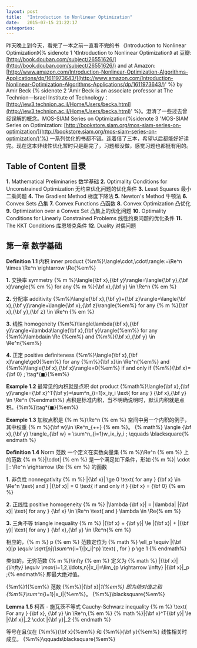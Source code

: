 ```yaml
---
layout: post
title:  "Introduction to Nonlinear Optimization"
date:   2015-07-15 21:22:17
categories:
---
```


昨天晚上到今天，看完了一本之前一直看不完的书 《Introduction to Nonlinear Optimization》{% sidenote 1 '《Introduction to Nonlinear Optimization》 at 豆瓣: [http://book.douban.com/subject/26551626/](http://book.douban.com/subject/26551626/) and at Amazon: [http://www.amazon.com/Introduction-Nonlinear-Optimization-Algorithms-Applications/dp/1611973643/](http://www.amazon.com/Introduction-Nonlinear-Optimization-Algorithms-Applications/dp/1611973643/)' %} by Amir Beck {% sidenote 2 'Amir Beck is an associate professor at The Technion—Israel Institute of Technology： [http://iew3.technion.ac.il/Home/Users/becka.html](http://iew3.technion.ac.il/Home/Users/becka.html)' %}。澄清了一些过去曾经误解的概念。MOS-SIAM Series on Optimization{%sidenote 3 'MOS-SIAM Series on Optimization: [http://bookstore.siam.org/mos-siam-series-on-optimization/](http://bookstore.siam.org/mos-siam-series-on-optimization/)'%} 一系列优化的书都不错。连着借了三本，希望以后都能好好读完。现在这本非线性优化暂时只是翻完了，习题都没做，感觉习题也都挺有用的。

<!--more-->

## Table of Content 目录

**1.** Mathematical Preliminaries 数学基础
**2.** Optimality Conditions for Unconstrained Optimization 无约束优化问题的优化条件
**3.** Least Squares 最小二乘问题
**4.** The Gradient Method 梯度下降法
**5.** Newton's Method 牛顿法
**6.** Convex Sets 凸集
**7.** Convex Functions 凸函数
**8.** Convex Optimization 凸优化
**9.** Optimization over a Convex Set 凸集上的优化问题
**10.** Optimality Conditions for Linearly Constrained Problems 线性约束问题的优化条件
**11.** The KKT Conditions 库恩塔克条件
**12.** Duality 对偶问题

## 第一章 数学基础

**Definition 1.1** 内积 inner product {%m%}\langle\cdot,\cdot\rangle:=\Re^n \times \Re^n \rightarrow \Re{%em%}

**1.** 交换率 symmetry {% m %}\langle{\bf x},{\bf y}\rangle=\langle{\bf y},{\bf x}\rangle{% em %} for any {% m %}{\bf x},{\bf y} \in \Re^n {% em %}

**2.** 分配率 additivity {%m%}\langle{\bf x},{\bf y}+{\bf z}\rangle=\langle{\bf x},{\bf y}\rangle+\langle{\bf x},{\bf z}\rangle{%em%} for any {% m %}{\bf x},{\bf y},{\bf z} \in \Re^n {% em %}

**3.** 线性 homogeneity {%m%}\langle\lambda{\bf x},{\bf y}\rangle=\lambda\langle{\bf x},{\bf y}\rangle{%em%} for any {%m%}\lambda\in \Re {%em%} and {%m%}{\bf x},{\bf y} \in \Re^n{%em%}

**4.** 正定 positive definiteness {%m%}\langle{\bf x},{\bf x}\rangle\ge0{%em%} for any {%m%}{\bf x}\in \Re^n{%em%} and {%m%}\langle{\bf x},{\bf x}\rangle=0{%em%} if and only if {%m%}{\bf x}={\bf 0} \; \tag*{$\blacksquare$}{%em%}

**Example 1.2** 最常见的内积就是点积 dot product
{%math%}\langle{\bf x},{\bf y}\rangle={\bf x}^T{\bf y}=\sum^n_{i=1}x_iy_i \text{ for any } {\bf x},{\bf y} \in \Re^n {%endmath%}
点积是标准内积，当不明确说明时，默认内积就是点积。{%m%}\tag*{$\blacksquare$}{%em%}

**Example 1.3** 加权点积是 {% m %}\Re^n {% em %} 空间中另一个内积的例子，其中权重 {% m %}{\bf w}\in \Re^n_{++} {% em %}。
{% math%} \langle {\bf x},{\bf y} \rangle_{\bf w} = \sum^n_{i=1}w_ix_iy_i \; \qquads \blacksquare{% endmath %}

**Definition 1.4** Norm 范数 一个定义在实数向量集 {% m %}\Re^n {% em %} 上的范数 {% m %}\|\cdot\| {% em %} 是一个满足如下条件，形如 {% m %}\| \cdot \| : \Re^n \rightarrow \Re {% em %} 的函数

**1.** 非负性 nonnegativity {% m %} \|{\bf x}\| \ge 0 \text{ for any } {\bf x} \in \Re^n \text{ and } \|{\bf x}\| = 0 \text{ if and only if } {\bf x} = {\bf 0} {% em %}

**2.** 正线性 positive homogeneity {% m %} |\lambda {\bf x}\| = |\lambda| \|{\bf x}\| \text{ for any } {\bf x} \in \Re^n \text{ and } \lambda \in \Re{% em %}

**3.** 三角不等 triangle inequality  {% m %} \|{\bf x} + {\bf y}\| \le \|{\bf x}\| + \|{\bf y}\| \text{ for any } {\bf x},{\bf y} \in \Re^n{% em %}

 相应的，{% m %} p {% em %} 范数定位为
{% math %} \ell_p \equiv \|{\bf x}\|_p \equiv \sqrt[p]{\sum^n_{i=1}|x_i|^p} \text{ , for }  p \ge 1 {% endmath%}

 类似的，无穷范数 {% m %}\infty {% em %} 定义为
{% math %} \|{\bf x}\|_{\infty} \equiv \max_{i=1,2,\ldots,n}|x_i|=\lim_{p \rightarrow \infty} \|{\bf x}\|_p \;{% endmath%}
即最大绝对值。

{%m%}1{%em%} 范数 {%m%}\|{\bf x}\|_1{%em%} 即为绝对值之和 {%m%}\sum^n_{i=1}|x_i|{%em%}。 {%m%}\blacksquare{%em%}

**Lemma 1.5** 柯西 - 施瓦茨不等式 Cauchy-Schwarz inequality {% m %} \text{ For any } {\bf x}, {\bf y} \in \Re^n,{% em %}
{% math %}|{\bf x}^T{\bf y}| \le \|{\bf x}\|_2 \cdot \|{\bf y}\|_2 {% endmath %}

等号在且仅在  {%m%}{\bf x}{%em%} 和 {%m%}{\bf y}{%em%} 线性相关时成立。 {%m%}\qquads\blacksquare{%em%}